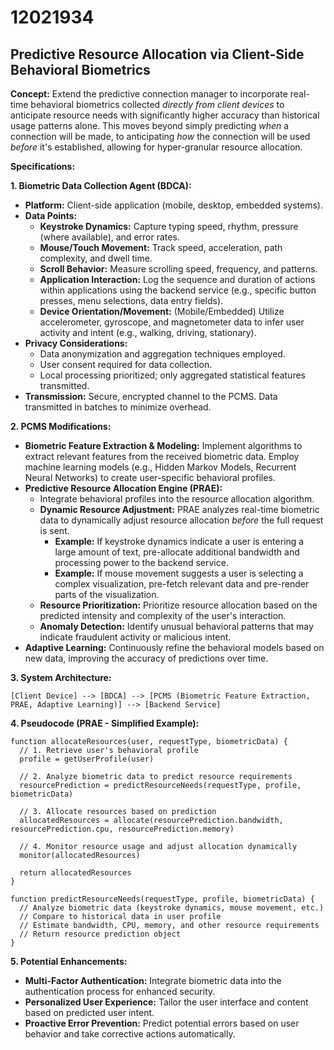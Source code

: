 # 12021934

## Predictive Resource Allocation via Client-Side Behavioral Biometrics

**Concept:** Extend the predictive connection manager to incorporate real-time behavioral biometrics collected *directly from client devices* to anticipate resource needs with significantly higher accuracy than historical usage patterns alone. This moves beyond simply predicting *when* a connection will be made, to anticipating *how* the connection will be used *before* it's established, allowing for hyper-granular resource allocation.

**Specifications:**

**1. Biometric Data Collection Agent (BDCA):**

*   **Platform:** Client-side application (mobile, desktop, embedded systems).
*   **Data Points:**
    *   **Keystroke Dynamics:** Capture typing speed, rhythm, pressure (where available), and error rates.
    *   **Mouse/Touch Movement:** Track speed, acceleration, path complexity, and dwell time.
    *   **Scroll Behavior:** Measure scrolling speed, frequency, and patterns.
    *   **Application Interaction:** Log the sequence and duration of actions within applications using the backend service (e.g., specific button presses, menu selections, data entry fields).
    *   **Device Orientation/Movement:** (Mobile/Embedded) Utilize accelerometer, gyroscope, and magnetometer data to infer user activity and intent (e.g., walking, driving, stationary).
*   **Privacy Considerations:**
    *   Data anonymization and aggregation techniques employed.
    *   User consent required for data collection.
    *   Local processing prioritized; only aggregated statistical features transmitted.
*   **Transmission:** Secure, encrypted channel to the PCMS.  Data transmitted in batches to minimize overhead.

**2. PCMS Modifications:**

*   **Biometric Feature Extraction & Modeling:** Implement algorithms to extract relevant features from the received biometric data. Employ machine learning models (e.g., Hidden Markov Models, Recurrent Neural Networks) to create user-specific behavioral profiles.
*   **Predictive Resource Allocation Engine (PRAE):**
    *   Integrate behavioral profiles into the resource allocation algorithm.
    *   **Dynamic Resource Adjustment:**  PRAE analyzes real-time biometric data to dynamically adjust resource allocation *before* the full request is sent.
        *   **Example:** If keystroke dynamics indicate a user is entering a large amount of text, pre-allocate additional bandwidth and processing power to the backend service.
        *   **Example:** If mouse movement suggests a user is selecting a complex visualization, pre-fetch relevant data and pre-render parts of the visualization.
    *   **Resource Prioritization:** Prioritize resource allocation based on the predicted intensity and complexity of the user's interaction.
    *   **Anomaly Detection:** Identify unusual behavioral patterns that may indicate fraudulent activity or malicious intent.
*   **Adaptive Learning:** Continuously refine the behavioral models based on new data, improving the accuracy of predictions over time.

**3. System Architecture:**

```
[Client Device] --> [BDCA] --> [PCMS (Biometric Feature Extraction, PRAE, Adaptive Learning)] --> [Backend Service]
```

**4. Pseudocode (PRAE - Simplified Example):**

```
function allocateResources(user, requestType, biometricData) {
  // 1. Retrieve user's behavioral profile
  profile = getUserProfile(user)

  // 2. Analyze biometric data to predict resource requirements
  resourcePrediction = predictResourceNeeds(requestType, profile, biometricData)

  // 3. Allocate resources based on prediction
  allocatedResources = allocate(resourcePrediction.bandwidth, resourcePrediction.cpu, resourcePrediction.memory)

  // 4. Monitor resource usage and adjust allocation dynamically
  monitor(allocatedResources)

  return allocatedResources
}

function predictResourceNeeds(requestType, profile, biometricData) {
  // Analyze biometric data (keystroke dynamics, mouse movement, etc.)
  // Compare to historical data in user profile
  // Estimate bandwidth, CPU, memory, and other resource requirements
  // Return resource prediction object
}
```

**5. Potential Enhancements:**

*   **Multi-Factor Authentication:** Integrate biometric data into the authentication process for enhanced security.
*   **Personalized User Experience:** Tailor the user interface and content based on predicted user intent.
*   **Proactive Error Prevention:**  Predict potential errors based on user behavior and take corrective actions automatically.